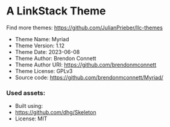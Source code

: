 # A LinkStack Theme
Find more themes: https://github.com/JulianPrieber/llc-themes
                                                                                                                                                                         
*	Theme Name: Myriad
*	Theme Version: 1.12
*	Theme Date: 2023-06-08
*	Theme Author: Brendon Connett
*	Theme Author URI: https://github.com/brendonmconnett
*	Theme License: GPLv3
*	Source code: https://github.com/brendonmconnett/Myriad/


### Used assets:
* Built using:
* https://github.com/dhg/Skeleton
* License: MIT
